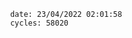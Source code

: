 

                date: 23/04/2022 02:01:58
                cycles: 58020

                         